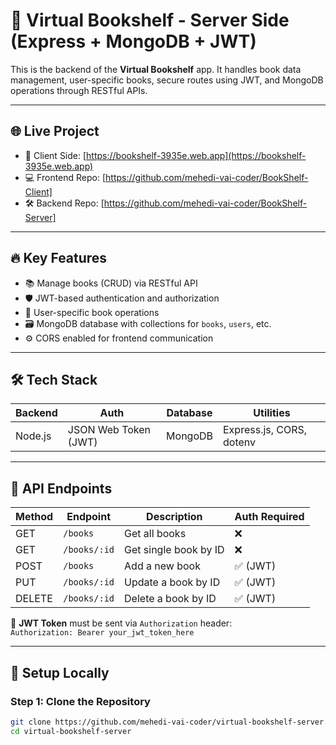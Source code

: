 # 🧾 Virtual Bookshelf - Server Side (Express + MongoDB + JWT)

This is the backend of the **Virtual Bookshelf** app. It handles book data management, user-specific books, secure routes using JWT, and MongoDB operations through RESTful APIs.

---

## 🌐 Live Project

- 🔗 Client Side: [https://bookshelf-3935e.web.app](https://bookshelf-3935e.web.app)  
- 💻 Frontend Repo: [https://github.com/mehedi-vai-coder/BookShelf-Client]  
- 🛠️ Backend Repo: [https://github.com/mehedi-vai-coder/BookShelf-Server]

---

## 🔥 Key Features

- 📚 Manage books (CRUD) via RESTful API
- 🛡️ JWT-based authentication and authorization
- 👤 User-specific book operations
- 🗃️ MongoDB database with collections for `books`, `users`, etc.
- ⚙️ CORS enabled for frontend communication

---

## 🛠️ Tech Stack

| Backend    | Auth        | Database | Utilities     |
|------------|-------------|----------|---------------|
| Node.js    | JSON Web Token (JWT) | MongoDB  | Express.js, CORS, dotenv |

---

## 🚀 API Endpoints

| Method | Endpoint           | Description                      | Auth Required |
|--------|--------------------|----------------------------------|----------------|
| GET    | `/books`           | Get all books                    | ❌             |
| GET    | `/books/:id`       | Get single book by ID            | ❌             |
| POST   | `/books`           | Add a new book                   | ✅ (JWT)       |
| PUT    | `/books/:id`       | Update a book by ID              | ✅ (JWT)       |
| DELETE | `/books/:id`       | Delete a book by ID              | ✅ (JWT)       |

🔐 **JWT Token** must be sent via `Authorization` header:  
`Authorization: Bearer your_jwt_token_here`

---

## 🧪 Setup Locally

### Step 1: Clone the Repository

```bash
git clone https://github.com/mehedi-vai-coder/virtual-bookshelf-server.git
cd virtual-bookshelf-server
